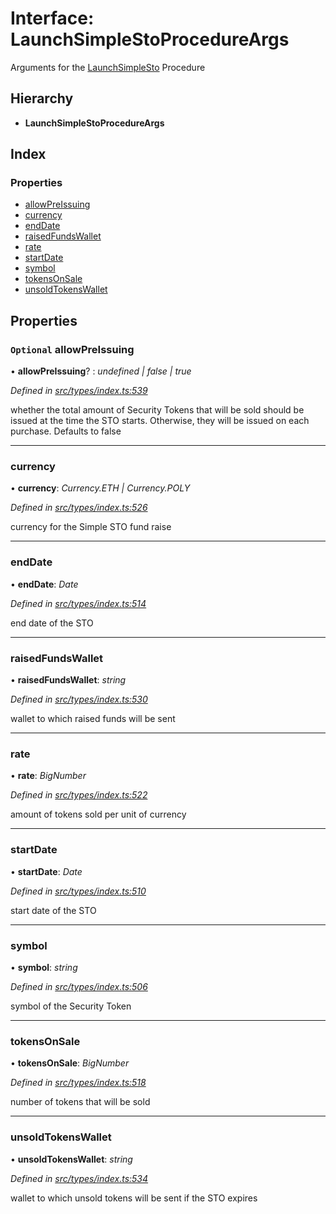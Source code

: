 # Interface: LaunchSimpleStoProcedureArgs

Arguments for the [LaunchSimpleSto](../enums/_types_index_.proceduretype.md#launchsimplesto) Procedure

## Hierarchy

- **LaunchSimpleStoProcedureArgs**

## Index

### Properties

- [allowPreIssuing](_types_index_.launchsimplestoprocedureargs.md#optional-allowpreissuing)
- [currency](_types_index_.launchsimplestoprocedureargs.md#currency)
- [endDate](_types_index_.launchsimplestoprocedureargs.md#enddate)
- [raisedFundsWallet](_types_index_.launchsimplestoprocedureargs.md#raisedfundswallet)
- [rate](_types_index_.launchsimplestoprocedureargs.md#rate)
- [startDate](_types_index_.launchsimplestoprocedureargs.md#startdate)
- [symbol](_types_index_.launchsimplestoprocedureargs.md#symbol)
- [tokensOnSale](_types_index_.launchsimplestoprocedureargs.md#tokensonsale)
- [unsoldTokensWallet](_types_index_.launchsimplestoprocedureargs.md#unsoldtokenswallet)

## Properties

### `Optional` allowPreIssuing

• **allowPreIssuing**? : _undefined | false | true_

_Defined in [src/types/index.ts:539](https://github.com/PolymathNetwork/polymath-sdk/blob/a1cd5e3/src/types/index.ts#L539)_

whether the total amount of Security Tokens that will be sold should be issued at the time the STO starts.
Otherwise, they will be issued on each purchase. Defaults to false

---

### currency

• **currency**: _Currency.ETH | Currency.POLY_

_Defined in [src/types/index.ts:526](https://github.com/PolymathNetwork/polymath-sdk/blob/a1cd5e3/src/types/index.ts#L526)_

currency for the Simple STO fund raise

---

### endDate

• **endDate**: _Date_

_Defined in [src/types/index.ts:514](https://github.com/PolymathNetwork/polymath-sdk/blob/a1cd5e3/src/types/index.ts#L514)_

end date of the STO

---

### raisedFundsWallet

• **raisedFundsWallet**: _string_

_Defined in [src/types/index.ts:530](https://github.com/PolymathNetwork/polymath-sdk/blob/a1cd5e3/src/types/index.ts#L530)_

wallet to which raised funds will be sent

---

### rate

• **rate**: _BigNumber_

_Defined in [src/types/index.ts:522](https://github.com/PolymathNetwork/polymath-sdk/blob/a1cd5e3/src/types/index.ts#L522)_

amount of tokens sold per unit of currency

---

### startDate

• **startDate**: _Date_

_Defined in [src/types/index.ts:510](https://github.com/PolymathNetwork/polymath-sdk/blob/a1cd5e3/src/types/index.ts#L510)_

start date of the STO

---

### symbol

• **symbol**: _string_

_Defined in [src/types/index.ts:506](https://github.com/PolymathNetwork/polymath-sdk/blob/a1cd5e3/src/types/index.ts#L506)_

symbol of the Security Token

---

### tokensOnSale

• **tokensOnSale**: _BigNumber_

_Defined in [src/types/index.ts:518](https://github.com/PolymathNetwork/polymath-sdk/blob/a1cd5e3/src/types/index.ts#L518)_

number of tokens that will be sold

---

### unsoldTokensWallet

• **unsoldTokensWallet**: _string_

_Defined in [src/types/index.ts:534](https://github.com/PolymathNetwork/polymath-sdk/blob/a1cd5e3/src/types/index.ts#L534)_

wallet to which unsold tokens will be sent if the STO expires
